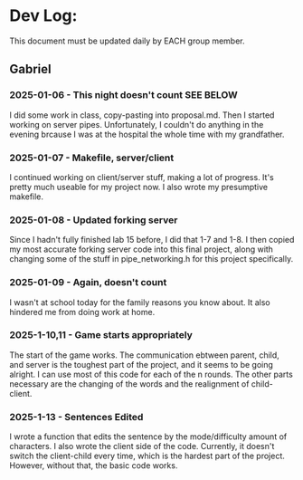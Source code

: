 # Dev Log:

This document must be updated daily by EACH group member.

## Gabriel

### 2025-01-06 - This night doesn't count SEE BELOW
I did some work in class, copy-pasting into proposal.md. Then I started working on server pipes. Unfortunately, I couldn't do anything in the evening brcause I was at the hospital the whole time with my grandfather.

### 2025-01-07 - Makefile, server/client
I continued working on client/server stuff, making a lot of progress. It's pretty much useable for my project now. I also wrote my presumptive makefile.

### 2025-01-08 - Updated forking server
Since I hadn't fully finished lab 15 before, I did that 1-7 and 1-8. I then copied my most accurate forking server code into this final project, along with changing some of the stuff in pipe_networking.h for this project specifically.

### 2025-01-09 - Again, doesn't count
I wasn't at school today for the family reasons you know about. It also hindered me from doing work at home.

### 2025-1-10,11 - Game starts appropriately
The start of the game works. The communication ebtween parent, child, and server is the toughest part of the project, and it seems to be going alright. I can use most of this code for each of the n rounds. The other parts necessary are the changing of the words and the realignment of child-client.

### 2025-1-13 - Sentences Edited
I wrote a function that edits the sentence by the mode/difficulty amount of characters. I also wrote the client side of the code. Currently, it doesn't switch the client-child every time, which is the hardest part of the project. However, without that, the basic code works.

